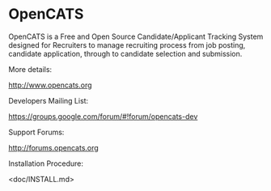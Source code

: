 # OpenCATS
OpenCATS is a Free and Open Source Candidate/Applicant Tracking System designed for Recruiters to manage recruiting process from job posting, candidate application, through to candidate selection and submission.

More details: 

<http://www.opencats.org>

Developers Mailing List:

<https://groups.google.com/forum/#!forum/opencats-dev>

Support Forums:

<http://forums.opencats.org>

Installation Procedure:

<doc/INSTALL.md>

